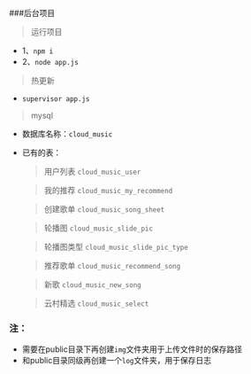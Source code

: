 ###后台项目
> 运行项目
 - 1、`npm i`
 - 2、`node app.js`  
> 热更新
 - `supervisor app.js`

> mysql
- 数据库名称：`cloud_music`
* 已有的表：
    > 用户列表 `cloud_music_user`
    
    > 我的推荐 `cloud_music_my_recommend`
    
    > 创建歌单 `cloud_music_song_sheet`
    
    > 轮播图 `cloud_music_slide_pic`
    
    > 轮播图类型 `cloud_music_slide_pic_type`
    
    > 推荐歌单 `cloud_music_recommend_song`
    
    > 新歌 `cloud_music_new_song`
    
    > 云村精选 `cloud_music_select`
    
### 注：
  - 需要在public目录下再创建`img`文件夹用于上传文件时的保存路径
  - 和public目录同级再创建一个`log`文件夹，用于保存日志
